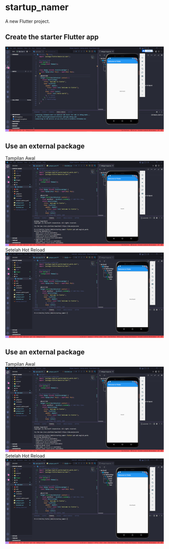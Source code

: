 # startup_namer

A new Flutter project.

## Create the starter Flutter app
![Praktikum1](images/prak1.PNG)

## Use an external package
Tampilan Awal
![Praktikum1](images/prak2_awal.PNG)
Setelah Hot Reload
![Praktikum1](images/prak2_after.PNG)

## Use an external package
Tampilan Awal
![Praktikum1](images/prak2_awal.PNG)
Setelah Hot Reload
![Praktikum1](images/prak2_after.PNG)

